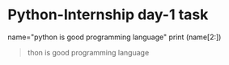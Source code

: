 # Python-Internship day-1 task

name="python is good programming language"
print (name[2:])
>thon is good programming language
